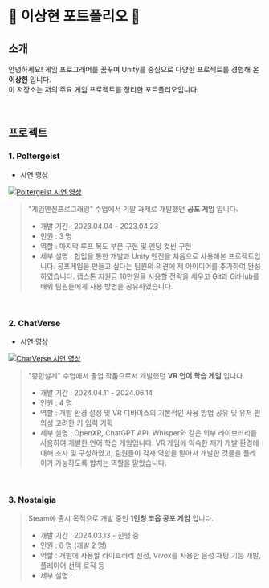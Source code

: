 # 🎉 이상현 포트폴리오 🎊

## 소개

안녕하세요! 게임 프로그래머를 꿈꾸며 Unity를 중심으로 다양한 프로젝트를 경험해 온 **이상현** 입니다.  
이 저장소는 저의 주요 게임 프로젝트를 정리한 포트폴리오입니다.

<br />

## 프로젝트 

### 1. Poltergeist

- 시연 영상

[![Poltergeist 시연 영상](http://img.youtube.com/vi/kya90ARwjOg/0.jpg)](https://youtu.be/kya90ARwjOg?si=WzevZFWCS2DRFkpz)

> "게임엔진프로그래밍" 수업에서 기말 과제로 개발했던 **공포 게임** 입니다.
> - 개발 기간 : 2023.04.04 - 2023.04.23
> - 인원 : 3 명
> - 역할 : 마지막 루프 복도 부분 구현 및 엔딩 컷씬 구현
> - 세부 설명 : 협업을 통한 개발과 Unity 엔진을 처음으로 사용해본 프로젝트입니다. 공포게임을 만들고 싶다는 팀원의 의견에 제 아이디어를 추가하여 완성하였습니다. 캡스톤 지원금 10만원을 사용할 전략을 세우고 Git과 GitHub를 배워 팀원들에게 사용 방법을 공유하였습니다. 

<br />

### 2. ChatVerse

- 시연 영상

[![ChatVerse 시연 영상](http://img.youtube.com/vi/GkrS3WRfnYE/0.jpg)](https://youtu.be/GkrS3WRfnYE)

> "종합설계" 수업에서 졸업 작품으로서 개발했던 **VR 언어 학습 게임** 입니다.
> - 개발 기간 : 2024.04.11 - 2024.06.14
> - 인원 : 4 명
> - 역할 : 개발 환경 설정 및 VR 디바이스의 기본적인 사용 방법 공유 및 유저 편의성 고려한 키 입력 기획
> - 세부 설명 : OpenXR, ChatGPT API, Whisper와 같은 외부 라이브러리를 사용하여 개발한 언어 학습 게임입니다. VR 게임에 익숙한 제가 개발 환경에 대해 조사 및 구성하였고, 팀원들이 각자 역할을 맡아서 개발한 것들을 플레이가 가능하도록 합치는 역할을 맡았습니다.

<br />

### 3. Nostalgia

> Steam에 출시 목적으로 개발 중인 **1인칭 코옵 공포 게임** 입니다.
> - 개발 기간 : 2024.03.13 - 진행 중
> - 인원 : 6 명 (개발 2 명)
> - 역할 : 개발에 사용할 라이브러리 선정, Vivox를 사용한 음성 채팅 기능 개발, 플레이어 선택 로직 등
> - 세부 설명 : 



